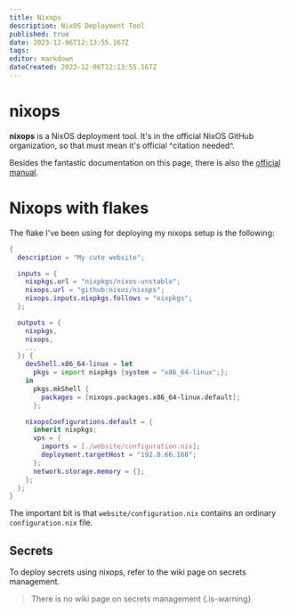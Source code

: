 ```yaml
---
title: Nixops
description: NixOS Deployment Tool
published: true
date: 2023-12-06T12:13:55.167Z
tags: 
editor: markdown
dateCreated: 2023-12-06T12:13:55.167Z
---
```


# nixops
**nixops** is a NixOS deployment tool. It's in the official NixOS GitHub organization, so that must mean it's official ^citation needed^.

Besides the fantastic documentation on this page, there is also the [official manual](https://nixos.org/nixops/manual/).

# Nixops with flakes
The flake I've been using for deploying my nixops setup is the following:
```nix
{
  description = "My cute website";

  inputs = {
    nixpkgs.url = "nixpkgs/nixos-unstable";
    nixops.url = "github:nixos/nixops";
    nixops.inputs.nixpkgs.follows = "nixpkgs";
  };

  outputs = {
    nixpkgs,
    nixops,
    ...
  }: {
    devShell.x86_64-linux = let
      pkgs = import nixpkgs {system = "x86_64-linux";};
    in
      pkgs.mkShell {
        packages = [nixops.packages.x86_64-linux.default];
      };

    nixopsConfigurations.default = {
      inherit nixpkgs;
      vps = {
        imports = [./website/configuration.nix];
        deployment.targetHost = "192.0.66.168";
      };
      network.storage.memory = {};
    };
  };
}
```
The important bit is that `website/configuration.nix` contains an ordinary `configuration.nix` file.

## Secrets

To deploy secrets using nixops, refer to the wiki page on secrets management.
> There is no wiki page on secrets management
{.is-warning}